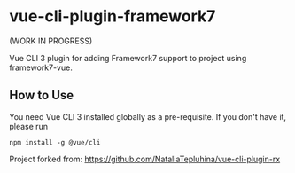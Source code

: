 # vue-cli-plugin-framework7
(WORK IN PROGRESS)

Vue CLI 3 plugin for adding Framework7 support to project using framework7-vue.

## How to Use

You need Vue CLI 3 installed globally as a pre-requisite. If you don't have it, please run

```
npm install -g @vue/cli
```

Project forked from: https://github.com/NataliaTepluhina/vue-cli-plugin-rx
